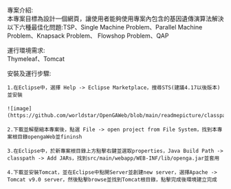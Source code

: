 專案介紹:    
    本專案目標為設計一個網頁，讓使用者能夠使用專案內包含的基因遺傳演算法解決以下六種最佳化問題:TSP、Single Machine Problem、Parallel Machine Problem、Knapsack Problem、
    Flowshop Problem、QAP


運行環境需求:    
    Thymeleaf、Tomcat

安裝及運行步驟:     
    
    1.在Eclipse中，選擇 Help -> Eclipse Marketplace，搜尋STS(建議4.17以後版本)並安裝   

    ![image](https://github.com/worldstar/OpenGAWeb/blob/main/readmepicture/classpath1.png)
    
    2.下載並解壓縮本專案後，點選 File -> open project from File System，找到本專案根目錄opengaWeb並fininsh
    
    3.在Eclipse中，於新專案根目錄上方點擊右鍵並選取properties，Java Build Path -> classpath -> Add JARs，找到src/main/webapp/WEB-INF/lib/openga.jar並套用    
    
    4.下載並安裝Tomcat，並在Eclipse中點開Server並創建new server，選擇Apache -> Tomcat v9.0 server，然後點擊browse並找到Tomcat根目錄，點擊完成後環境建立完成
